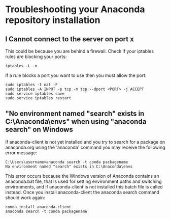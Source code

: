 Troubleshooting your Anaconda repository installation
=====================================================

I Cannot connect to the server on port x
----------------------------------------

This could be because you are behind a firewall. Check if your iptables
rules are blocking your ports:

    iptables -L -n

If a rule blocks a port you want to use then you must allow the port:

    sudo iptables -t nat -F
    sudo iptables -A INPUT -p tcp -m tcp --dport <PORT> -j ACCEPT
    sudo service iptables save
    sudo service iptables restart

"No environment named "search" exists in C:\\Anaconda\\envs" when using "anaconda search" on Windows
----------------------------------------------------------------------------------------------------

If anaconda-client is not yet installed and you try to search for a
package on anaconda.org using the 'anaconda' command you may receive the
following error message:

    C:\Users\username>anaconda search -t conda packagename
    No environment named "search" exists in C:\Anaconda\envs

This error occurs because the Windows version of Anaconda contains an
anaconda.bat file, that is used for setting environment paths and
switching environments, and if anaconda-client is not installed this
batch file is called instead. Once you install anaconda-client the
anaconda search command should work again:

    conda install anaconda-client
    anaconda search -t conda packagename
